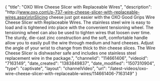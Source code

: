 {
    "title": "OXO Wire Cheese Slicer with Replaceable Wires",
    "description": "http:\/\/www.oxo.com\/p-737-wire-cheese-slicer-with-replaceable-wires.aspx\n\nSlicing cheese just got easier with the OXO Good Grips Wire Cheese Slicer with Replaceable Wires. The stainless steel wire is easy to load and is tightened into place with the convenient tensioning wheel. The tensioning wheel can also be used to tighten wires that loosen over time. The sturdy, die-cast zinc construction and the soft, comfortable handle allow you to easily pull the wire through medium and hard cheeses. Adjust the angle of your wrist to change from thick to thin cheese slices. The Wire Cheese Slicer is dishwasher safe and includes one stainless steel replacement wire in the package.",
    "channelid": "114661406",
    "videoid": "7163149",
    "date_created": "1383849837",
    "date_modified": "1507310904",
    "type": "captivate",
    "layout": "channelVideo",
    "url": "\/latest-videos\/oxo-wire-cheese-slicer-with-replaceable-wires\/114661406-7163149"
}